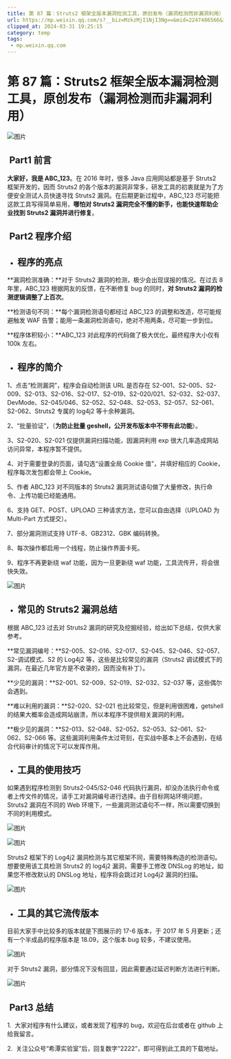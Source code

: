 ```yaml
---
title: 第 87 篇：Struts2 框架全版本漏洞检测工具，原创发布（漏洞检测而非漏洞利用）
url: https://mp.weixin.qq.com/s?__biz=MzkzMjI1NjI3Ng==&mid=2247486566&idx=1&sn=71130a001109cb5643c6abbcb1897233&chksm=c25fc31df5284a0bbc4a3002705b626dfb07c02e2b4a506f165035ffc9cdad5a735271aa9811&mpshare=1&scene=1&srcid=0216zZVAouo6efMSZ2N0lt2s&sharer_shareinfo=c891d9027f557bb865be68ac0dd7c89e&sharer_shareinfo_first=c891d9027f557bb865be68ac0dd7c89e#rd
clipped_at: 2024-03-31 19:25:15
category: temp
tags: 
 - mp.weixin.qq.com
---
```



# 第 87 篇：Struts2 框架全版本漏洞检测工具，原创发布（漏洞检测而非漏洞利用）

![图片](assets/1711884315-c8c34aafc667ce63f164922a169a9fd5.webp)

##  **Part1 前言** 

**大家好，我是 ABC\_123**。在 2016 年时，很多 Java 应用网站都是基于 Struts2 框架开发的，因而 Struts2 的各个版本的漏洞非常多，研发工具的初衷就是为了方便安全测试人员快速寻找 Struts2 漏洞。在后期更新过程中，ABC\_123 尽可能把这款工具写得简单易用，**哪怕对 Struts2 漏洞完全不懂的新手，也能快速帮助企业找到 Struts2 漏洞并进行修复**。

  

##  **Part2 程序介绍** 

-   ## **程序的亮点**
    

**漏洞检测准确：**对于 Struts2 漏洞的检测，极少会出现误报的情况。在过去 8 年里，ABC\_123 根据网友的反馈，在不断修复 bug 的同时，**对 Struts2 漏洞的检测逻辑调整了上百次**。

**检测语句不同：**每个漏洞检测语句都经过 ABC\_123 的调整和改造，尽可能规避触发 WAF 告警；能用一条漏洞检测语句，绝对不用两条，尽可能一步到位。

**程序体积较小：**ABC\_123 对此程序的代码做了极大优化，最终程序大小仅有 100k 左右。

  

-   ## **程序的简介**
    

1、点击“检测漏洞”，程序会自动检测该 URL 是否存在 S2-001、S2-005、S2-009、S2-013、S2-016、S2-017、S2-019、S2-020/021、S2-032、S2-037、DevMode、S2-045/046、S2-052、S2-048、S2-053、S2-057、S2-061、S2-062、Struts2 专属的 log4j2 等十余种漏洞。

2、“批量验证”，（**为防止批量 geshell，公开发布版本中不带有此功能**）。

3、S2-020、S2-021 仅提供漏洞扫描功能，因漏洞利用 exp 很大几率造成网站访问异常，本程序暂不提供。

4、对于需要登录的页面，请勾选“设置全局 Cookie 值”，并填好相应的 Cookie，程序每次发包都会带上 Cookie。

5、作者 ABC\_123 对不同版本的 Struts2 漏洞测试语句做了大量修改，执行命令、上传功能已经能通用。

6、支持 GET、POST、UPLOAD 三种请求方法，您可以自由选择（UPLOAD 为 Multi-Part 方式提交）。

7、部分漏洞测试支持 UTF-8、GB2312、GBK 编码转换。

8、每次操作都启用一个线程，防止操作界面卡死。

9、程序不再更新绕 waf 功能，因为一旦更新绕 waf 功能，工具流传开，将会很快失效。

![图片](assets/1711884315-f5aaf27d3b5aefa7c52b760d0db72877.webp)

  

-   ## **常见的 Struts2 漏洞总结**
    

根据 ABC\_123 过去对 Struts2 漏洞的研究及挖掘经验，给出如下总结，仅供大家参考。

**常见漏洞编号：**S2-005、S2-016、S2-017、S2-045、S2-046、S2-057、S2-调试模式、S2 的 Log4j2 等，这些是比较常见的漏洞（Struts2 调试模式下的漏洞，在最近几年官方是不收录的，因而没有补丁）。

**少见的漏洞：**S2-001、S2-009、S2-019、S2-032、S2-037 等，这些偶尔会遇到。

**难以利用的漏洞：**S2-020、S2-021 也比较常见，但是利用很困难，getshell 的结果大概率会造成网站崩溃，所以本程序不提供相关漏洞的利用。

**极少见的漏洞：**S2-013、S2-048、S2-052、S2-053、S2-061、S2-062、S2-066 等。这些漏洞利用条件太过苛刻，在实战中基本上不会遇到，在结合代码审计的情况下可以发挥作用。

##   

-   ## **工具的使用技巧**
    

如果遇到程序检测到 Struts2-045/S2-046 代码执行漏洞，却没办法执行命令或者上传文件的情况，请手工对漏洞编号进行选择。由于目标网站环境问题，Struts2 漏洞在不同的 Web 环境下，一些漏洞测试语句不一样，所以需要切换到不同的利用模式。

![图片](assets/1711884315-30780b843a3ef6eb8b6e47d918a3675f.webp)

![图片](assets/1711884315-9c3c018b351853c3f184de414f0afe5f.webp)

  

Struts2 框架下的 Log4j2 漏洞检测与其它框架不同，需要特殊构造的检测语句。想要使用该工具检测 Struts2 的 log4j2 漏洞，需要手工修改 DNSLog 的地址，如果您不修改默认的 DNSLog 地址，程序将会跳过对 Log4j2 漏洞的扫描。

![图片](assets/1711884315-331c0efa5a45ce6fdf784d0f73b4d124.webp)

  

-   ## **工具的其它流传版本**
    

目前大家手中比较多的版本就是下图展示的 17-6 版本，于 2017 年 5 月更新；还有一个半成品的程序版本是 18.09，这个版本 bug 较多，不建议使用。

![图片](assets/1711884315-14418838186c42659e590b66692ff277.webp)

  

对于 Struts2 漏洞，部分情况下没有回显，因此需要通过延迟判断方法进行判断。

![图片](assets/1711884315-a53e2a8c1df7e4f11fbb5bb5f4715503.webp)

  

##  **Part3 总结** 

1\.  大家对程序有什么建议，或者发现了程序的 bug，欢迎在后台或者在 github 上给我留言。

2\.  关注公众号“希潭实验室”后，回复数字“2222”，即可得到此工具的下载地址。